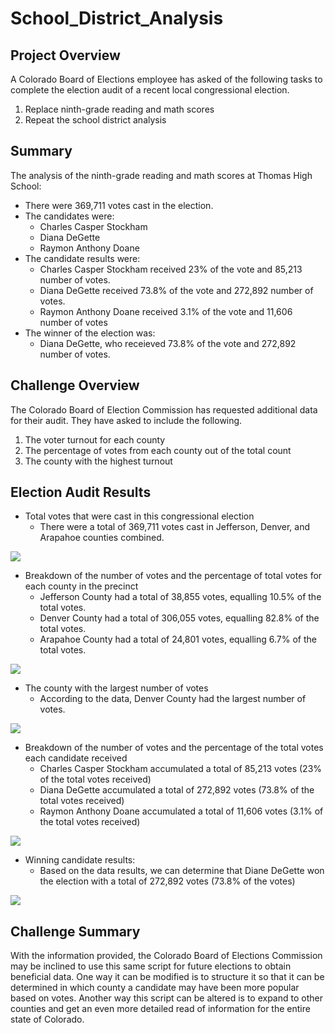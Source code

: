 # School_District_Analysis

## Project Overview
A Colorado Board of Elections employee has asked of the following tasks to complete the election audit of a recent local congressional election.

1. Replace ninth-grade reading and math scores
2. Repeat the school district analysis

## Summary
The analysis of the ninth-grade reading and math scores at Thomas High School:
- There were 369,711 votes cast in the election.
- The candidates were:
    - Charles Casper Stockham
    - Diana DeGette
    - Raymon Anthony Doane
- The candidate results were:
    - Charles Casper Stockham received 23% of the vote and 85,213 number of votes.
    - Diana DeGette received 73.8% of the vote and 272,892 number of votes.
    - Raymon Anthony Doane received 3.1% of the vote and 11,606 number of votes
- The winner of the election was:
    - Diana DeGette, who receieved 73.8% of the vote and 272,892 number of votes.

## Challenge Overview
The Colorado Board of Election Commission has requested additional data for their audit. They have asked to include the following.

1. The voter turnout for each county
2. The percentage of votes from each county out of the total count
3. The county with the highest turnout

## Election Audit Results
- Total votes that were cast in this congressional election
    - There were a total of 369,711 votes cast in Jefferson, Denver, and Arapahoe counties combined.
    
![](Election_Analysis%20Images/Total%20Votes%20Cast.png)

- Breakdown of the number of votes and the percentage of total votes for each county in the precinct
    - Jefferson County had a total of 38,855 votes, equalling 10.5% of the total votes.
    - Denver County had a total of 306,055 votes, equalling 82.8% of the total votes.
    - Arapahoe County had a total of 24,801 votes, equalling 6.7% of the total votes.

![](Election_Analysis%20Images/Breakdown%20of%20Votes.png)

- The county with the largest number of votes
    - According to the data, Denver County had the largest number of votes.

![](Election_Analysis%20Images/Largest%20County%20Turnout.png)

- Breakdown of the number of votes and the percentage of the total votes each candidate received
    - Charles Casper Stockham accumulated a total of 85,213 votes (23% of the total votes received)
    - Diana DeGette accumulated a total of 272,892 votes (73.8% of the total votes received)
    - Raymon Anthony Doane accumulated a total of 11,606 votes (3.1% of the total votes received)

![](Election_Analysis%20Images/Candidate%20Results.png)

- Winning candidate results:
    - Based on the data results, we can determine that Diane DeGette won the election with a total of 272,892 votes (73.8% of the votes)

![](Election_Analysis%20Images/Winning%20Candidate.png)

## Challenge Summary
With the information provided, the Colorado Board of Elections Commission may be inclined to use this same script for future elections to obtain beneficial data. One way it can be modified is to structure it so that it can be determined in which county a candidate may have been more popular based on votes. Another way this script can be altered is to expand to other counties and get an even more detailed read of information for the entire state of Colorado.
